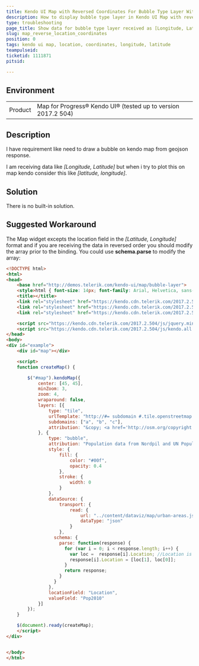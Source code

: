 ```yaml
---
title: Kendo UI Map with Reversed Coordinates For Bubble Type Layer With GeoJson 
description: How to display bubble type layer in Kendo UI Map with reversed coordinates
type: troubleshooting
page_title: Show data for bubble type layer received as [Longitude, Latitude]
slug: map_reverse_location_coordinates
position: 0
tags: kendo ui map, location, coordinates, longitude, latitude
teampulseid:
ticketid: 1111871
pitsid:

---
```


## Environment
<table>
 <tr>
  <td>Product</td>
  <td>Map for Progress® Kendo UI® (tested up to version 2017.2 504)</td>
 </tr>
</table>


## Description

I have requirement like need to draw a bubble on kendo map from geojson response.

I am receiving data like _\[Longitude, Latitude\]_ but when i try to plot this on map kendo consider this like _\[latitude, longitude\]_.

## Solution

There is no built-in solution.

## Suggested Workaround

The Map widget excepts the location field in the _[Latitude, Longitude]_ format and if you are receiving the data in reversed order you should modify the array prior to the binding. You could use **schema.parse** to modify the array:

```html
<!DOCTYPE html>
<html>
<head>
    <base href="http://demos.telerik.com/kendo-ui/map/bubble-layer">
    <style>html { font-size: 14px; font-family: Arial, Helvetica, sans-serif; }</style>
    <title></title>
    <link rel="stylesheet" href="https://kendo.cdn.telerik.com/2017.2.504/styles/kendo.common-material.min.css" />
    <link rel="stylesheet" href="https://kendo.cdn.telerik.com/2017.2.504/styles/kendo.material.min.css" />
    <link rel="stylesheet" href="https://kendo.cdn.telerik.com/2017.2.504/styles/kendo.material.mobile.min.css" />

    <script src="https://kendo.cdn.telerik.com/2017.2.504/js/jquery.min.js"></script>
    <script src="https://kendo.cdn.telerik.com/2017.2.504/js/kendo.all.min.js"></script>
</head>
<body>
<div id="example">
    <div id="map"></div>

    <script>
    function createMap() {

        $("#map").kendoMap({
            center: [45, 45],
            minZoom: 3,
            zoom: 4,
            wraparound: false,
            layers: [{
                type: "tile",
                urlTemplate: "http://#= subdomain #.tile.openstreetmap.org/#= zoom #/#= x #/#= y #.png",
                subdomains: ["a", "b", "c"],
                attribution: "&copy; <a href='http://osm.org/copyright'>OpenStreetMap contributors</a>"
            }, {
                type: "bubble",
                attribution: "Population data from Nordpil and UN Population Division.",
                style: {
                    fill: {
                        color: "#00f",
                        opacity: 0.4
                    },
                    stroke: {
                        width: 0
                    }
                },
                dataSource: {
                    transport: {
                        read: {
                            url: "../content/dataviz/map/urban-areas.json",
                            dataType: "json"
                        }
                    },
                  schema: {
                    parse: function(response) {
                      for (var i = 0; i < response.length; i++) {
                        var loc =  response[i].Location; //Location is the locationField with the coordinates
                        response[i].Location = [loc[1], loc[0]];
                      }
                      return response;
                    }
                  }
                },
                locationField: "Location",
                valueField: "Pop2010"
            }]
        });
    }

    $(document).ready(createMap);
    </script>
</div>


</body>
</html>

```

